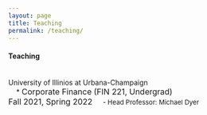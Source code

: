 ```yaml
---
layout: page
title: Teaching
permalink: /teaching/
---
```

  
#### **Teaching** <br>
\
University of Illinios at Urbana-Champaign<br> 
  &nbsp;&nbsp;&nbsp; * <font size="3"> Corporate Finance (FIN 221, Undergrad) &emsp;&emsp;&emsp;&emsp;&emsp;&emsp;&emsp;&emsp;&emsp; Fall 2021, Spring 2022 </font>
  <font size="2">  &emsp; - Head Professor: Michael Dyer &emsp;&emsp;&emsp;&emsp;&emsp;&emsp;&emsp;&emsp;&emsp; </font>

